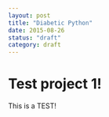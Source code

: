 ```yaml
---
layout: post
title: "Diabetic Python"
date: 2015-08-26
status: "draft"
category: draft
---
```


# Test project 1!

This is a TEST!
